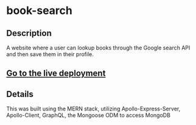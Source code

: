 # book-search

## Description
A website where a user can lookup books through the Google search API and then save them in their profile.

## [Go to the live deployment](https://enigmatic-escarpment-19958.herokuapp.com/)

## Details 
This was built using the MERN stack, utilizing Apollo-Express-Server, Apollo-Client, GraphQL, the Mongoose ODM to access MongoDB
